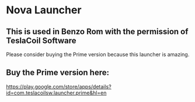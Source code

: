 Nova Launcher
=============

This is used in Benzo Rom with the permission of TeslaCoil Software
-------------------------------------------------------------------

Please consider buying the Prime version because this launcher is amazing.

Buy the Prime version here:
---------------------------
https://play.google.com/store/apps/details?id=com.teslacoilsw.launcher.prime&hl=en

